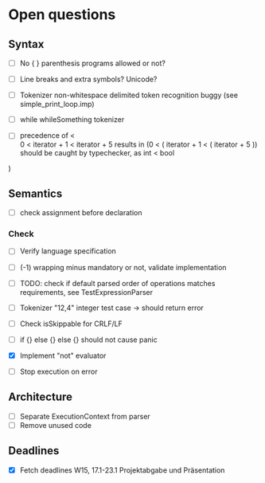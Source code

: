# Open questions

## Syntax
- [ ] No { } parenthesis programs allowed or not?
- [ ] Line breaks and extra symbols? Unicode?
- [ ] Tokenizer non-whitespace delimited token recognition buggy (see simple_print_loop.imp)
- [ ] while whileSomething tokenizer
- [ ] precedence of <  
        0 < iterator + 1 < iterator + 5 
        results in
        (0 < ( iterator + 1 < ( iterator + 5 ))
        should be caught by typechecker, as
        int < bool


)

## Semantics
- [ ] check assignment before declaration

### Check
- [ ] Verify language specification
- [ ] (-1) wrapping minus mandatory or not, validate implementation
- [ ] TODO: check if default parsed order of operations matches requirements, see TestExpressionParser
- [ ] Tokenizer "12,4" integer test case -> should return error
- [ ] Check isSkippable for CRLF/LF
- [ ] if {} else {} else {} should not cause panic

- [x] Implement "not" evaluator
- [ ] Stop execution on error

## Architecture
- [ ] Separate ExecutionContext from parser
- [ ] Remove unused code

## Deadlines
- [x] Fetch deadlines
    W15, 17.1-23.1 Projektabgabe und Präsentation

